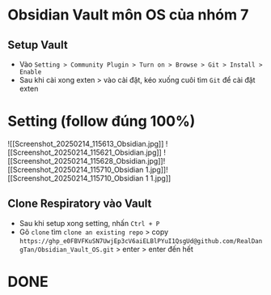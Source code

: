# Obsidian Vault môn OS của nhóm 7
## Setup Vault
- Vào `Setting > Community Plugin > Turn on > Browse > Git > Install > Enable `
- Sau khi cài xong exten > vào cài đặt, kéo xuống cuôi tìm `Git` để cài đặt exten
# Setting (follow đúng 100%)
![[Screenshot_20250214_115613_Obsidian.jpg]]
![[Screenshot_20250214_115621_Obsidian.jpg]]
![[Screenshot_20250214_115628_Obsidian.jpg]]![[Screenshot_20250214_115710_Obsidian 1.jpg]]![[Screenshot_20250214_115710_Obsidian 1 1.jpg]]
## Clone Respiratory vào Vault
- Sau khi setup xong setting, nhấn `Ctrl + P`
- Gõ `clone` tìm `clone an existing repo` > copy `https://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@github.com/RealDangTan/Obsidian_Vault_OS.git` > enter > enter đến hết
# DONE
